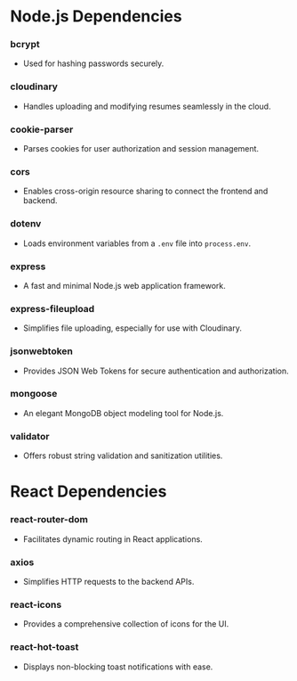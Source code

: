 # Node.js Dependencies

### bcrypt
- Used for hashing passwords securely.

### cloudinary
- Handles uploading and modifying resumes seamlessly in the cloud.

### cookie-parser
- Parses cookies for user authorization and session management.

### cors
- Enables cross-origin resource sharing to connect the frontend and backend.

### dotenv
- Loads environment variables from a `.env` file into `process.env`.

### express
- A fast and minimal Node.js web application framework.

### express-fileupload
- Simplifies file uploading, especially for use with Cloudinary.

### jsonwebtoken
- Provides JSON Web Tokens for secure authentication and authorization.

### mongoose
- An elegant MongoDB object modeling tool for Node.js.

### validator
- Offers robust string validation and sanitization utilities.

# React Dependencies

### react-router-dom
- Facilitates dynamic routing in React applications.

### axios
- Simplifies HTTP requests to the backend APIs.

### react-icons
- Provides a comprehensive collection of icons for the UI.

### react-hot-toast
- Displays non-blocking toast notifications with ease.
